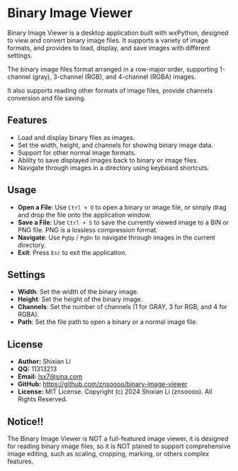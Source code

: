 # Binary Image Viewer

Binary Image Viewer is a desktop application built with wxPython, designed to view and convert binary image files. It supports a variety of image formats, and provides to load, display, and save images with different settings.

The binary image files format arranged in a row-major order, supporting 1-channel (gray), 3-channel (RGB), and 4-channel (RGBA) images.

It also supports reading other formats of image files, provide channels conversion and file saving.


## Features

- Load and display binary files as images.
- Set the width, height, and channels for showing binary image data.
- Support for other normal image formats.
- Ability to save displayed images back to binary or image files.
- Navigate through images in a directory using keyboard shortcuts.


## Usage

- **Open a File**: Use `Ctrl + O` to open a binary or image file, or simply drag and drop the file onto the application window.
- **Save a File**: Use `Ctrl + S` to save the currently viewed image to a BIN or PNG file. PNG is a lossless compression format.
- **Navigate**: Use `PgUp` / `PgDn` to navigate through images in the current directory.
- **Exit**: Press `Esc` to exit the application.


## Settings

- **Width**: Set the width of the binary image.
- **Height**: Set the height of the binary image.
- **Channels**: Set the number of channels (1 for GRAY, 3 for RGB, and 4 for RGBA).
- **Path**: Set the file path to open a binary or a normal image file.


## License

- __Author:__ Shixian Li
- __QQ:__ 11313213
- __Email:__ <lsx7@sina.com>
- __GitHub:__ <https://github.com/znsoooo/binary-image-viewer>
- __License:__ MIT License. Copyright (c) 2024 Shixian Li (znsoooo). All Rights Reserved.


## Notice!!

The Binary Image Viewer is NOT a full-featured image viewer, it is designed for reading binary image files, so it is NOT planed to support comprehensive image editing, such as scaling, cropping, marking, or others complex features.

